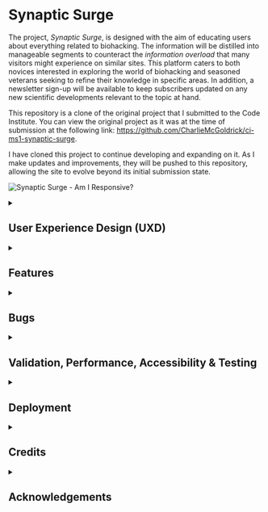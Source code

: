 # Synaptic Surge

The project, *Synaptic Surge*, is designed with the aim of educating users about everything related to biohacking. The information will be distilled into manageable segments to counteract the *information overload* that many visitors might experience on similar sites. This platform caters to both novices interested in exploring the world of biohacking and seasoned veterans seeking to refine their knowledge in specific areas. In addition, a newsletter sign-up will be available to keep subscribers updated on any new scientific developments relevant to the topic at hand.

This repository is a clone of the original project that I submitted to the Code Institute. You can view the original project as it was at the time of submission at the following link: https://github.com/CharlieMcGoldrick/ci-ms1-synaptic-surge.

I have cloned this project to continue developing and expanding on it. As I make updates and improvements, they will be pushed to this repository, allowing the site to evolve beyond its initial submission state.

![Synaptic Surge - Am I Responsive?](assets/images/readme/synaptic-surge-am-i-responsive.webp)

<details>
<summary><h2>User Experience Design (UXD)</h2></summary>

<details>
<summary><h3>Strategy</h3></summary>
<details>
<summary><h4>User Stories</h4></summary>

#### First Time Visitor Goals ####

- As a First Time user, I want to easily understand the main purpose of the site and learn more about the concepts of Biohacking.
- As a First Time user, I want to be able to easily navigate throughout the site to find informative content and educational resources.
- As a First Time user, I want to view the website and content clearly on my mobile device.
- As a First Time user, I want to find ways to follow the Biohacking education platform on different social media platforms.

#### Returning Visitor Goals ####

- As a Returning user, I want to find and explore new content and resources about Biohacking so that I can continue my learning journey.
- As a Returning user, I want to be able to interact with other users or experts in the field, so I can deepen my understanding and share ideas.
- As a Returning user, I want to contact the organisation so I can request more information or suggest topics for future content.

#### Frequent Visitor Goals ####

- As a Frequent user, I want to check to see if there are any new articles, videos, or resources about Biohacking.
- As a Frequent user, I want to check to see if there are any new developments or trends in the field of Biohacking.
- As a Frequent user, I want to sign up for the Newsletter so that I am emailed any major updates and/or changes to the website or new insights in the field of Biohacking.

</details>
<details>
<summary><h4>Site Owner Goals</h4></summary>

- As a Site Owner, I want to create an intuitive and responsive website that effectively educates users about Biohacking.
- As a Site Owner, I want to be able to inform users of new content, resources, or changes to the site, keeping them engaged and up-to-date.
- As a Site Owner, I want to generate revenue by promoting relevant products, services, or partnerships related to Biohacking.
- As a Site Owner, I want more exposure for the website's social media pages to build a broader community around the subject of Biohacking.
- As a Site Owner, I want to be able to receive communication from site visitors, allowing for feedback, content suggestions, and community interaction.
- As a Site Owner, I want to be able to show visitors the team behind the website, to build trust and further establish the site's credibility in the field of Biohacking.

</details>
<details>
<summary><h4>Competition</h4></summary>

I have found a variety of sites that include information on Biohacking; [Biohackers Lab](https://www.biohackerslab.com/), [David Asprey](https://daveasprey.com/), [Biohacking Collective](https://biohackingcollective.com/), [Found My Fitness](https://www.foundmyfitness.com/), [Quantified Self](https://quantifiedself.com/), and [Ben Greenfield Life](https://bengreenfieldlife.com/). Many of them seem to revolve around a personality, which gives the information on the site more credibility. This would be difficult to compete with currently, however, with a successful, monetizable site I could hire scientific professionals to give *Synaptic Surge* more credence. When in comes to design the sites have several strengths and weaknesses:

[Biohackers Lab](https://www.biohackerslab.com/)

Strengths

- Clean and organised layout
- Good colour contrast between the orange and white
- Has a variety of content; text, images, videos & podcasts

Weaknesses

- Navbar isn't sticky which requires unnecessary scrolling to navigate the site
- Sections could be broken up with more colours instead of being white
- Poor colour contrast on certain pages between black and orange. Should be orange and white
- Generally responsive but fonts seem to big on mobile and the content could be broken up more

[David Asprey](https://daveasprey.com/)

Strengths

- Authoritative site due to it being linked with David Asprey (*Father of Biohacking*)
- Hover interactions on all elements
- High quality images

Weaknesses

- Black and yellow lines on homepage don't really work. I understand that it's part of his book *Smarter Not Harder* but it doesn't fit the otherwise clean blue and white colour scheme
- Articles could be broken up into sub-categories
- Generally responsive but navigation doesn't display properly on mobile

[Biohacking Collective](https://biohackingcollective.com/)

Strengths

- Responsive
- Good colour contrast

Weaknesses

- Poor layout, it's difficult to find specific information

[Found My Fitness](https://www.foundmyfitness.com/)

Strengths

- Authoritative site due to it's link with Dr. Rhonda Patrick
- Responsive
- Good colour contrast
- Clean and organised layout

Weaknesses

- Limited interaction on elements leave it feeling a bit data
- A lot of scrolling on mobile when looking at 'Topics' articles

[Quantified Self](https://quantifiedself.com/)

Strengths

- Minimalist design focused on content
- Text, images & videos
- Responsive

Weaknesses

- Poor contrast on hover elements

[Ben Greenfield Life](https://bengreenfieldlife.com/)

Strengths

- Good colour scheme
- Text, images, videos, podcasts

Weaknesses

- Poor contrast on hover elements
- Difficult to find sought after information on mobile
- A lot of scrolling to find certain articles

Many of these sites produce podcasts, which is currently an unattainable content feature. However, I believe there is a potential niche in the podcast space for anecdotal podcasts, where I would interview users of *Synaptic Surge* and listen to their Biohacking experiences. This approach has proven successful with content creators such as:

- Dr Anthony Chaffe - His focus is on the Carnivore Diet and its myriad of benefits
- Jake Steiner - His focus is on eyesight, specifically managing and even reversing myopia
Dr Chaffe also interviews scientific peers, but I believe his interviews with regular people are quite powerful, as are Jake's, because it makes the subject matter more relatable.

In addition to the sites focused specifically on biohacking, there are other platforms like Healthline and Medical News Today that cover a broader range of topics, including biohacking. These websites generally have a clear and intuitive design, with well-structured content. However, they can sometimes overwhelm users with an excessive amount of information. To improve the user experience, it would be beneficial for these sites to break down their content into more manageable chunks, while still providing clear information. This can be achieved by utilising techniques that reduce visual clutter, such as using collapsible sections, implementing clear headings and subheadings, and incorporating interactive elements that allow users to explore the content at their own pace. By presenting information in a more digestible format, these websites could enhance usability and make it easier for users to find the specific information they are looking for.
</details>

<details>
<summary><h4>Competition Revisited</h4></summary>
I have decided to revisit the strategy plane after working on the scope. Biohacking is a vast topic, and I believe I should start with a smaller vertical slice so that the site has a strong focus to begin with and then can be expanded once that area is covered (*The long WOW!*). I have decided to focus on Nootropics as it's an area that I believe isn't as well known as other areas of Biohacking such as nutrition, exercise, and sleep.

The competition for this specific area features a variety of different sites; [Braintropic](https://www.braintropic.com/), [Neurohacker](https://neurohacker.com/), [Quantified Bob](https://www.quantifiedbob.com/), and [Nootriment](https://nootriment.com/). Compared to the Biohacking sites, these Nootropic sites don't have a focus on personalities but instead on education with links to scientific studies. This is more in line with what I had in mind for the MVP of *Synaptic Surge*. I think [Braintropic](https://www.braintropic.com/) and [Nootriment](https://nootriment.com/) do a great job of presenting information in a coherent, structured way, but this could still be improved, especially on mobile.
</details>

<details>
<summary><h4>Strategy Tradeoffs</h4></summary>

![Synaptic Surge Tradeoff Table](assets/images/readme/uxd/strategy/synaptic_surge_strategy_tradeoffs_table.png)

![Synaptic Surge Tradeoff_Graph](assets/images/readme/uxd/strategy/synaptic_surge_strategy_tradeoffs_graph.png)
</details>
</details>

<details>
    <summary><h3>Scope</h3></summary>

<details>
    <summary><h4>Sprint 1</h4></summary>

#### Sprint 1 Features ####

- Landing Page
- Nav Bar
- Responsive website
- An education page template to fulfil *Educate users about Biohacking*. The first entries to use this template will be:
  1. Supplementation: This includes the use of various supplements, such as vitamins, minerals, and nootropics, that are believed to enhance various aspects of health and performance, including cognitive function
- About Page - to fulfil *Educate users about Biohacking*
- Basic Form - to fulfil *Sign up for site updates / new scientific studies*
- Footer with socials - to fulfil *Increase Social media presence*

#### Sprint 1 Requirement Types ####

- Languages: HTML, CSS & Javascript
- Text
- Images
- Video

</details>

<details>
    <summary><h4>Sprint 2</h4></summary>

#### Sprint 2 Features ####

- Search Bar - to fulfil *Ability to search for keywords*

#### Sprint 2 Requirement Types ####

- Languages: HTML, CSS & Javascript

</details>

<details>
    <summary><h4>Sprint 3+</h4></summary>

#### Sprint 3+ Features ####

- More information on biohacking - to fulfil the ongoing business goal; *Educate users about Biohacking*
  1. Nutrition and Diet: Biohackers pay close attention to what they consume, and often experiment with different diets (such as ketogenic, paleo, or intermittent fasting) to see how they affect health and performance
  2. Exercise and Physical Activity: Biohackers often use specific exercise regimens to improve physical and mental health. This can range from traditional workout routines to more cutting-edge approaches like high-intensity interval training (HIIT) or electrical muscle stimulation
  3. Sleep Optimization: Many biohackers focus on improving both the quantity and quality of their sleep, often using various tracking devices to monitor their sleep patterns and make necessary adjustments
  4. Meditation and Mindfulness: This includes practices that improve mental health and reduce stress, such as mindfulness exercises, breathing techniques, and various forms of meditation
  5. Technology: Biohackers often use wearable technology to track various health metrics (like heart rate variability or sleep patterns) and make data-informed decisions about their lifestyle changes
  6. Genetic and Microbiome Testing: Some biohackers use genetic testing to understand their genetic predispositions and make lifestyle changes accordingly. Similarly, microbiome testing can provide information about gut health, which is increasingly recognized as a significant factor in overall health
  7. Environmental Design: This can involve optimizing personal living and working spaces to support health and well-being, such as using standing desks, optimizing light for circadian rhythms, or using air purifiers to improve air quality
- Forum - to fulfil *Ability to converse with other users and experts*
- Advanced Search - to fulfil *Ability to search by specific requirement e.g. Mood, Depression, Sleep, etc*
- Advanced Form - to fulfil *Individual form choice so users get the specific information they want*
- Podcasts - to fulfil *Anecdotal evidence from users*

#### Sprint 3+ Requirement Types ####

- Languages: HTML, CSS & JavaScript, Python (perhaps node.js instead), SQL
- Framework: NodeJs (Either this or python for the backend)
- Text
- Images
- Video
- Audio

</details>
</details>

<details>
    <summary><h3>Structure</h3></summary>

Touchpoints - Responsive Website

![Synaptic Surge Information Architecture](assets/images/readme/uxd/structure/synaptic-surge-information-architecture.png)
</details>

<details>
    <summary><h3>Skeleton</h3></summary>

<h4>Desktop Wireframes</h4>
<details>
    <summary><h5>Landing Page</h5></summary>

![Desktop Landing Page](assets/images/readme/uxd/skeleton/desktop-landing-page.png)
</details>

<details>
    <summary><h5>About Page</h5></summary>
    
![Desktop About Page](assets/images/readme/uxd/skeleton/desktop-about-page.png)
</details>

<details>
    <summary><h5>Supplement Page (General)</h5></summary>

![Desktop Supplement Page - General](assets/images/readme/uxd/skeleton/desktop-supplement-page-general.png)
</details>

<details>
    <summary><h5>Supplement Page (Specific)</h5></summary>

![Desktop Supplement Page - Specific](assets/images/readme/uxd/skeleton/desktop-supplement-page-specific.png)
</details>

<details>
    <summary><h5>Footer</h5></summary>

![Desktop Footer](assets/images/readme/uxd/skeleton/desktop-footer.png)
</details>

<h4>Tablet Wireframes</h4>
<details>
    <summary><h5>Landing Page</h5></summary>

![Tablet Landing Page](assets/images/readme/uxd/skeleton/tablet-landing-page.png)
</details>

<details>
    <summary><h5>About Page</h5></summary>

![Tablet About Page](assets/images/readme/uxd/skeleton/tablet-about-page.png)
</details>

<details>
    <summary><h5>Supplement Page (General)</h5></summary>

![Tablet Supplement Page - General](assets/images/readme/uxd/skeleton/tablet-supplement-page-general.png)
</details>

<details>
    <summary><h5>Supplement Page (Specific)</h5></summary>

![Tablet Supplement Page - Specific](assets/images/readme/uxd/skeleton/tablet-supplement-page-specific.png)
</details>

<details>
    <summary><h5>Footer</h5></summary>

![Tablet Footer](assets/images/readme/uxd/skeleton/tablet-footer.png)
</details>

<h4>Mobile Wireframes</h4>
<details>
    <summary><h5>Landing Page</h5></summary>

![Mobile Landing Page](assets/images/readme/uxd/skeleton/mobile-landing-page.png)
</details>

<details>
    <summary><h5>About Page</h5></summary>

![Mobile About Page](assets/images/readme/uxd/skeleton/mobile-about-page.png)
</details>

<details>
    <summary><h5>Supplement Page (General)</h5></summary>

![Mobile Supplement Page - General](assets/images/readme/uxd/skeleton/mobile-supplement-page-general.png)
</details>

<details>
    <summary><h5>Supplement Page (Specific)</h5></summary>

![Mobile Supplement Page - Specific](assets/images/readme/uxd/skeleton/mobile-supplement-page-specific.png)
</details>

<details>
    <summary><h5>Footer</h5></summary>

![Mobile Footer](assets/images/readme/uxd/skeleton/mobile-footer.png)
</details>
</details>


<details>
    <summary><h3>Surface</h3></summary>

<h4>Fonts</h4>

Headings - [Roboto Slab](https://fonts.google.com/specimen/Roboto+Slab?query=Roboto+Slab)
I'm going with Roboto Slab for my headings. It's a cool mix of modern and classic, and it's got a style that really stands out. Plus, it's easy for anyone to read.

Body Text - [Open Sans](https://fonts.google.com/specimen/Open+Sans?query=Open+Sans)
For everything else, I'm using Open Sans. It's incredibly versatile, and it looks good on any device. It's simple, friendly, and really easy to read - just what I need for my site's main text.

<h4>Colours</h4>

![Synaptic Surge Colour Swatch](assets/images/readme/uxd/surface/synaptic_surge_colour_swatch.png)

- #0A1936 (Dark Navy Blue): I could use this as my primary color. It's great for major elements like the header, footer, or primary background color. I can also use it for important text.
- #B6BDE5 (Light Pastel Blue): This light and airy color could serve as a background color for certain sections to provide contrast with the darker blue. It's also a good color for secondary text, borders, or backgrounds of cards or insets where I want the content to stand out.
- #D3A518 (Dark Goldenrod): This is a strong, vibrant color that can serve as a highlight or accent color. I can use it for calls to action, buttons, or other elements I want to draw attention to. As it's quite a rich color, using it sparingly can make my design pop without being overpowering.
- #F1F1E6 (Very Pale Yellow): This very light color is excellent for backgrounds, especially if I want a slightly warmer tone than pure white. I can also use it for elements like tooltips, drop-down menus, or modals where I want a contrast with the main page.

<summary><h4>Technologies Used</h4></summary>

<details>
<summary><h5>Languages</h5></summary>

- HTML
- CSS
- Javascript

</details>

<details>
<summary><h5>Websites, Software & other Tools</h5></summary>

- [Codeanywhere](https://codeanywhere.com/solutions/collaborate) This is was my IDE for the project.
- [CodePen](codepen.io) I used this to test code outside of [Codeanywhere](https://codeanywhere.com/solutions/collaborate) so that I didn't use up hours unnecessarily. I also used it to find the right filter colour for my SVGs.
- [Git](https://git-scm.com/) Used to commit and push code to [Github](https://github.com/).
- [Github](https://github.com/) This was used as a remote repository and I also used Github pages to host the live site.
- [Conventional Commits](https://www.conventionalcommits.org/en/v1.0.0-beta.2/) Used to learn and stick to a conventional commit framework.
- [Midjourney](https://www.midjourney.com/) I used this AI tool for image generation.
- [Photoshop](https://www.adobe.com/uk/products/photoshop.html) Used for Creating, Editing, resizing and converting images to webp.
- [Illustrator](https://www.adobe.com/uk/products/illustrator.html) Used to create vectors from AI generated images and perosnally made images
- [AdobeXD](https://helpx.adobe.com/support/xd.html) Used to create wireframes.
- [Google Fonts](https://fonts.google.com/) Sourcing fonts.
- [Google Webfonts Helper](https://gwfh.mranftl.com/fonts) Used to download google fonts in WOFF2 format.
- [W3Schools](https://www.w3schools.com/) Used to learn more about CSS and Javascript.
- [CSS Tricks](https://css-tricks.com/snippets/css/a-guide-to-flexbox/) Used for a clearer, more comprehensive look at flexbox.
- [MDN Web Docs](https://developer.mozilla.org/en-US/docs/Web/JavaScript) Used to learn more about Javascript.
- [Youtube](https://www.youtube.com/) Used to learn more about Git, CSS and Javascript.
- [Codepen](https://codepen.io/sosuke/pen/Pjoqqp) Used to learn more about CSS and Javascript.
- [Am I Responsive?](https://ui.dev/amiresponsive) Used to create mock-ups for various screen sizes.
- [Color Space](https://mycolor.space/) Used to create colour palette.
- [Dynamic Drive](http://tools.dynamicdrive.com/favicon/) Used to create favicon.

</details>
</details>
</details>
</details>

<details>

<summary><h2>Features</h2></summary>

<h3>Navigation</h3>
Each page features a responsive navigation bar with the brand name on the left and brand logo in the middle. To the right are the other navigational elements; About & Supplements. About & Supplements can be hovered over to reveal more navigation items.

On mobile, the brand logo is on the left and the brand name is hidden. On the right is a hamburger menu which reveals the navigation menu when touched.

<h3>Hero Section</h3>
Each page has a hero section that often has a heading and then a small paragraph related to the page that the user is on. There are footnotes that open up in a new tab, linking to scientific studies to back up the cliams. There is a call to action button on each hero section which takes the user further down the page.

On the about page there are three CTA buttons so the user can quickly navigate to nootropics, minerals or vitamins.

For the specific supplement pages, the heading and paragraph is replace by a table that features the relevant supplement and a few highlights about it.

<h3>Dropdown Section</h3>
Each page has a dropdown section which the CTA buttons on the hero section take the user to. In this section the user can interact with the dropdowns to see the content that they wish to see.

On the home page the user can switch the content between the popular supplements provided.

On the about page, the information on this page is static and it has a paragraph and video educating the user about Biohacking.

On the general supplement page there are three dropdown sections, so the user can choose content whether they're interesting in nootropics, minerals or vitamins.

Finally, on the specific supplement pages the user can switch between: overview, functionality, benefits, side effects, drug interactions and dosage. Each specific supplement has a CTA to purchase the relevant supplement.

<h3>Footer</h3>
Each page has a footer which contains a form (with form validation) that users can fill out to join Synaptic Surge's newsletter. When a user fills this page out they are taken to a thank you page. Below the form are the social media icosn which open on another page.

<h3>Thank You Page</h3>
When the form is submitted the user is taken to the thank you page, where they can navigate back to the homepage with a button.
</details>

<details>
<summary><h2>Bugs</h2></summary>

<h3>Known Bugs</h3>

- Mobile Menu - Clicking on nav content that is on the same page will scroll but the menu won't close. E.g. about.html > #dropdown-section-about

<h3>Fixed Bugs</h3>

- [Nav Spacing](https://github.com/CharlieMcGoldrick/ci-ms1-synaptic-surge/commit/25d195257de602621673bfcb61336389f6979bc9)  - Delete extra li tag to fix nav spacing.
- [Slow Site](https://github.com/CharlieMcGoldrick/ci-ms1-synaptic-surge/commit/0f8b56564a76a41ac5e81ceb09cbd3a894df15a2) - Change images from png to webp.
- [ID Not Being Found](https://github.com/CharlieMcGoldrick/ci-ms1-synaptic-surge/commit/e33d28e2946d4e21112efacc151467e7037f6767) - Add '-' to supplement dropdown in index-cascading-dropdown.js.
- [Code Outside Of Appropriate Function](https://github.com/CharlieMcGoldrick/ci-ms1-synaptic-surge/commit/9decc403ef6dee70a35cb45b1d537cfb3ee32646) - Move while and for loop into generate function.
- [DOMContentLoaded Not Working](https://github.com/CharlieMcGoldrick/ci-ms1-synaptic-surge/commit/6201b140a04b9e731cfd7a23857e7a4958c198b3) - Add missing ')' at the end of event.
- [Content Not Appearing](https://github.com/CharlieMcGoldrick/ci-ms1-synaptic-surge/commit/4dbdbd4d7a04b0419d651c77e9aab1a0649965c3) - Change 'delete' to 'remove' so that the content doesn't disappear entirely.
- [Class Not Being Found](https://github.com/CharlieMcGoldrick/ci-ms1-synaptic-surge/commit/d6aff89ba67e6d6c2877a338bdf1508a61120d8b) - Change 'getElementById' to 'getClementsByClassName'. Also add 'Array.from.
- [Too Many Dashes In Comments Validation](https://github.com/CharlieMcGoldrick/ci-ms1-synaptic-surge/commit/afbc4ecb91141fe49fae868ea79fcc88a8652480) - Remove any extra '-' from comments.
- [Animation Timing Function Not Working](https://github.com/CharlieMcGoldrick/ci-ms1-synaptic-surge/commit/ca251f00a2b790d245336a21ca43fed1cde3bdfc) - Remove extra 'a'.
- [Buttons In A Tag Validation](https://github.com/CharlieMcGoldrick/ci-ms1-synaptic-surge/commit/f460f3228532b311585c8429ab62cf7fb3136912) - Remove buttons from a tags for validation.
- [Scrollbar On X](https://github.com/CharlieMcGoldrick/ci-ms1-synaptic-surge/commit/2fb0dbf6612574bd3c80d21c318d164cc4b63a69) - Add 'overflow-x: hidden;' to stop overflow after adding '.side-panel'.
- [Z-Index Not Working On Hamburger](https://github.com/CharlieMcGoldrick/ci-ms1-synaptic-surge/commit/48fcee1ce04538d06acaea7af7ddde45b41bbd34) - Add 'position: relative;' so that 'z-index' works.
- [Non Li In Ul Validation](https://github.com/CharlieMcGoldrick/ci-ms1-synaptic-surge/commit/9645c248ebc5f8cf6b930ee23ecaf200310f3d22) - Add 'hamburger' div to li for validation.
- [Mobile Nav Disappeared](https://github.com/CharlieMcGoldrick/ci-ms1-synaptic-surge/commit/59330d1100195efe366042f2daabf281cf5071da) - Add 'mobile-nav' again after I accidently deleted it.
- [Wrong Content](https://github.com/CharlieMcGoldrick/ci-ms1-synaptic-surge/commit/2aff5f9cb3288db42e9959846b55260fd0a41771) - Swap content between '404.html' and 'thank-you.html'.
- [Youtube Link Not Working](https://github.com/CharlieMcGoldrick/ci-ms1-synaptic-surge/commit/69d2e47f19d3ec0c260d93477693cf120579ad1a) - Add actual embed link so youtube video shows.
- [404 Error With Links](https://github.com/CharlieMcGoldrick/ci-ms1-synaptic-surge/commit/47434071b19b64852ebeb4779fc92399044e655f) - Reorganise file path and delete any unnecessary parts of a link.
- [Button Hover Colour](https://github.com/CharlieMcGoldrick/ci-ms1-synaptic-surge/commit/2fbcd5c78e91582ed97bcadd55af6a66662cac23) - Add 'color: var(--primary-colour);' to appropriate hover class.
- [Wrong Stylesheet](https://github.com/CharlieMcGoldrick/ci-ms1-synaptic-surge/commit/f195b92115bcf29aa4ac5a78623236c61f766222) - Add correct stylesheet to 'thank-you.html'.
- [Mobile Menu Flashing On Page Load](https://github.com/CharlieMcGoldrick/ci-ms1-synaptic-surge/commit/f195b92115bcf29aa4ac5a78623236c61f766222) - Add inline CSS so that the mobile menu loads in hidden.
- [Table Off Page On Mobile](https://github.com/CharlieMcGoldrick/synaptic-surge/commit/acb1fbfaaeaa0baf8be65dcd4bcd0f12f242a6d8) - Change VH on 991px screens and below to be 100vh for the supplement specific page.
- [Mobile Hover Styles Not Working With Touch](https://github.com/CharlieMcGoldrick/synaptic-surge/commit/acb1fbfaaeaa0baf8be65dcd4bcd0f12f242a6d8) - Add hover styles to it's own section with the necessary media query and then also add touch styles.
- [Tap Highlight](https://github.com/CharlieMcGoldrick/synaptic-surge/commit/3bf32a36746ee46a1d810c46ef82c7fadd6deb5f) - Add transparency to default tap highlight style (This makes the :active pseudo-class more clear).

</details>

<details>
<summary><h2>Validation, Performance, Accessibility & Testing</h2></summary>

<h4>Validation</h4>
Every page passed [w3C HTML Validation](https://validator.w3.org/nu/)
<details>
<summary><h4>HTML Validation</h4></summary>

![w3C Validator - Markup - Home](assets/images/readme/html-validation/w3c-validator-markup-home.webp)
![w3C Validator - Markup - About](assets/images/readme/html-validation/w3c-validator-markup-about.webp)
![w3C Validator - Markup - Supplements](assets/images/readme/html-validation/w3c-validator-markup-supplements.webp)
![w3C Validator - Markup - Ashwagandha](assets/images/readme/html-validation/w3c-validator-markup-ashwagandha.webp)
![w3C Validator - Markup - Rhodiola Rosea](assets/images/readme/html-validation/w3c-validator-markup-rhodiola-rosea.webp)
![w3C Validator - Markup - Magnesium](assets/images/readme/html-validation/w3c-validator-markup-magnesium.webp)
![w3C Validator - Markup - Potassium](assets/images/readme/html-validation/w3c-validator-markup-potassium.webp)
![w3C Validator - Markup - Vitamin A](assets/images/readme/html-validation/w3c-validator-markup-vitamin-a.webp)
![w3C Validator - Markup - Vitamin E](assets/images/readme/html-validation/w3c-validator-markup-vitamin-e.webp)
</details>

Every page passed [w3C CSS Validation](https://jigsaw.w3.org/css-validator/#validate_by_input)
<details>
<summary><h4>CSS Validation</h4></summary>

![w3C Validator - Markup - Home](assets/images/readme/css-validation/w3c-validator-css-style.webp)
![w3C Validator - Markup - About](assets/images/readme/css-validation/w3c-validator-css-messages.webp)
![w3C Validator - Markup - Supplements](assets/images/readme/css-validation/w3c-validator-css-fonts.webp)
![w3C Validator - Markup - Ashwagandha](assets/images/readme/css-validation/w3c-validator-css-utilities.webp)

</details>

<h3>Performance & Accessibility</h3> 
I used [WAVE Web Accessibility Evaluation Tool](https://wave.webaim.org/) and all pages passed with 0 errors. I also used [Google Lighthouse](hhttps://developer.chrome.com/docs/lighthouse/overview) and every page was in the high greens for performance, accessbility and best practises.
<details>
<summary><h4>Google Lighthouse</h4></summary>

![Google Lighthouse - Homepage - Desktop](assets/images/readme/google-lighthouse/google-lighthouse-homepage-desktop.webp)
![Google Lighthouse - Homepage - Mobile](assets/images/readme/google-lighthouse/google-lighthouse-homepage-mobile.webp)
![Google Lighthouse - About Page - Desktop](assets/images/readme/google-lighthouse/google-lighthouse-about-page-desktop.webp)
![Google Lighthouse - About Page - Mobile](assets/images/readme/google-lighthouse/google-lighthouse-about-page-mobile.webp)
![Google Lighthouse - Supplement Page - Desktop](assets/images/readme/google-lighthouse/google-lighthouse-supplement-page-desktop.webp)
![Google Lighthouse - Supplement Page - Mobile](assets/images/readme/google-lighthouse/google-lighthouse-supplement-page-mobile.webp)
![Google Lighthouse - Ashwagandha Page - Desktop](assets/images/readme/google-lighthouse/google-lighthouse-ashwagandha-desktopwebp.webp)
![Google Lighthouse - Ashwagandha Page - Mobile](assets/images/readme/google-lighthouse/google-lighthouse-ashwagandha-mobile.webp)
![Google Lighthouse - Rhodiola Rosea Page - Desktop](assets/images/readme/google-lighthouse/google-lighthouse-rhodiola-rosea-page-desktop.webp)
![Google Lighthouse - Rhodiola Rosea Page - Mobile](assets/images/readme/google-lighthouse/google-lighthouse-rhodiola-rosea-page-mobile.webp)
![Google Lighthouse - Magnesium Page - Desktop](assets/images/readme/google-lighthouse/google-lighthouse-magnesium-page-desktop.webp)
![Google Lighthouse - Magnesium Rosea Page - Mobile](assets/images/readme/google-lighthouse/google-lighthouse-magnesium-page-mobile.webp)
![Google Lighthouse - Potassium Page - Desktop](assets/images/readme/google-lighthouse/google-lighthouse-potassium-page-desktop.webp)
![Google Lighthouse - Potassium Rosea Page - Mobile](assets/images/readme/google-lighthouse/google-lighthouse-potassium-page-mobile.webp)
![Google Lighthouse - Vitamin A Page - Desktop](assets/images/readme/google-lighthouse/google-lighthouse-vitamin-a-page-desktop.webp)
![Google Lighthouse - Vitamin A Rosea Page - Mobile](assets/images/readme/google-lighthouse/google-lighthouse-vitamin-a-page-mobile.webp)
![Google Lighthouse - Vitamin A Page - Desktop](assets/images/readme/google-lighthouse/google-lighthouse-vitamin-e-page-desktop.webp)
![Google Lighthouse - Vitamin A Rosea Page - Mobile](assets/images/readme/google-lighthouse/google-lighthouse-vitamin-e-page-mobile.webp)

</details>

<h3>Testing</h3>
1. I have tested the functionality. All of the links go to the desired locations and the link hover styles work. If the link is external then it opens up on another page. The navbar slides down when it's hovered and the hamburger menu opens when using a touch scrren. The form submits on all pages and the user is greeted with a thank you page that has a button to take them back.
2. The website works as intended on Chrome, Firefox and Edge.
3. I've tested the website on a laptop (1366x766px) and a Samsung Galaxy S9 (360x740px).
</details>

<details>
<summary><h2>Deployment</h2></summary>

I have deployed this website on GitHub Pages. To do this yourself, follow the steps below:

1. Log in to your GitHub account and navigate to the repository you wish to deploy.
2. Click on the "Settings" tab.
3. In the left-hand navigation menu, click on the "Pages" button.
4. Under "Source", click on the dropdown that says "None" and then select "main".
5. Wait for a few seconds and the page should automatically refresh.
6. In GitHub Pages, you can see the link to your published site.

To make a clone of this repository, follow these steps:

1. Login to your GitHub account.
2. Go to the repository by visiting the link: [Charlie McGoldrick Github - Synaptic Surge Repo](https://github.com/CharlieMcGoldrick/ci-ms1-synaptic-surge).
3. Click the "Code" button and then use the copy button next to the link to copy the link.
4. In your IDE of choice, open a new terminal and use the following clone command:
   `git clone <https://github.com/CharlieMcGoldrick/ci-ms1-synaptic-surge.git>`.
5. You will now have a copy of the repository in you local version.

To fork this repository, follow these steps:

1. Log in to your GitHub account.
2. Go to the repository you want to fork, which is located at:  [Charlie McGoldrick Github - Synaptic Surge Repo](https://github.com/CharlieMcGoldrick/ci-ms1-synaptic-surge).
3. In the top-right corner of the repository page, click on the "Fork" button
4. GitHub will prompt you to select where you want to fork the repository. Choose your personal account or organization.
5. Wait for the forking process to complete. Once it's done, you will be redirected to your forked repository under your GitHub account.

NOTE: Any changes pushed to the main branch automatically show up on the website.

</details>

<details>
<summary><h2>Credits</h2></summary>

- [W3Schools](https://www.w3schools.com/) Used to learn more about CSS and Javascript, such as flexbox [Flexbox](https://www.w3schools.com/css/css3_flexbox.asp) and [Cascading Dropdowns](https://www.w3schools.com/howto/howto_js_cascading_dropdown.asp).
- [CSS Tricks](https://css-tricks.com/snippets/css/a-guide-to-flexbox/) Used for a clearer, more comprehensive look at flexbox.
- [MDN Web Docs](https://developer.mozilla.org/en-US/docs/Web/JavaScript) Used to learn more about Javascript.
- [Kevin Powell](https://www.youtube.com/@KevinPowell) Helpful CSS tips, like the use of *inset*.
- [Free Code Camp](https://www.youtube.com/@freecodecamp) To learn JavaScript.
- [Midjourney](https://www.midjourney.com/) I used this AI tool for image generation.
- [CodePen](https://codepen.io/sosuke/pen/Pjoqqp) Filter generation to convert black to target hex colour.
- [Am I Responsive?](https://ui.dev/amiresponsive) Used to create mock-ups for various screen sizes.
- [Color Space](https://mycolor.space/) Used to create colour palette.
- [Dynamic Drive](http://tools.dynamicdrive.com/favicon/) Used to create favicon.

</details>

<details>
<summary><h2>Acknowledgements</h2></summary>

- Thank you to my mentors, Graeme Taylor, Brian Macharia, and Code Institute (including the Slack community), for the great support, advice, and guidance.
- Thank you to my friends and family for their patience and understanding whilst working on this project.

</details>

